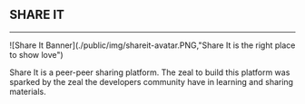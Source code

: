 ## SHARE IT
-------------

![Share It Banner](./public/img/shareit-avatar.PNG,"Share It is the right place to show love")

Share It is a peer-peer sharing platform.
The zeal to build this platform was sparked by the zeal the developers community have in learning and sharing materials.
